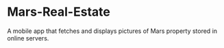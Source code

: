 # Mars-Real-Estate
A mobile app that fetches and displays pictures of Mars property stored in online servers.
